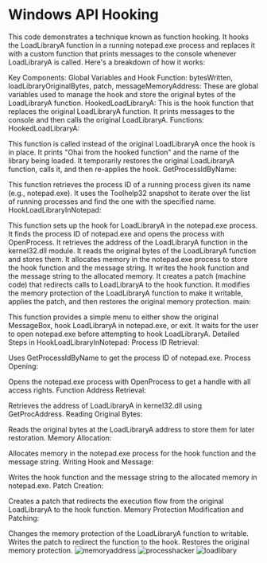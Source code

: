 # Windows API Hooking
 This code demonstrates a technique known as function hooking. It hooks the LoadLibraryA function in a running notepad.exe process and replaces it with a custom function that prints messages to the console whenever LoadLibraryA is called. Here's a breakdown of how it works:

Key Components:
Global Variables and Hook Function:
bytesWritten, loadLibraryOriginalBytes, patch, messageMemoryAddress: These are global variables used to manage the hook and store the original bytes of the LoadLibraryA function.
HookedLoadLibraryA: This is the hook function that replaces the original LoadLibraryA function. It prints messages to the console and then calls the original LoadLibraryA.
Functions:
HookedLoadLibraryA:

This function is called instead of the original LoadLibraryA once the hook is in place.
It prints "Ohai from the hooked function" and the name of the library being loaded.
It temporarily restores the original LoadLibraryA function, calls it, and then re-applies the hook.
GetProcessIdByName:

This function retrieves the process ID of a running process given its name (e.g., notepad.exe).
It uses the Toolhelp32 snapshot to iterate over the list of running processes and find the one with the specified name.
HookLoadLibraryInNotepad:

This function sets up the hook for LoadLibraryA in the notepad.exe process.
It finds the process ID of notepad.exe and opens the process with OpenProcess.
It retrieves the address of the LoadLibraryA function in the kernel32.dll module.
It reads the original bytes of the LoadLibraryA function and stores them.
It allocates memory in the notepad.exe process to store the hook function and the message string.
It writes the hook function and the message string to the allocated memory.
It creates a patch (machine code) that redirects calls to LoadLibraryA to the hook function.
It modifies the memory protection of the LoadLibraryA function to make it writable, applies the patch, and then restores the original memory protection.
main:

This function provides a simple menu to either show the original MessageBox, hook LoadLibraryA in notepad.exe, or exit.
It waits for the user to open notepad.exe before attempting to hook LoadLibraryA.
Detailed Steps in HookLoadLibraryInNotepad:
Process ID Retrieval:

Uses GetProcessIdByName to get the process ID of notepad.exe.
Process Opening:

Opens the notepad.exe process with OpenProcess to get a handle with all access rights.
Function Address Retrieval:

Retrieves the address of LoadLibraryA in kernel32.dll using GetProcAddress.
Reading Original Bytes:

Reads the original bytes at the LoadLibraryA address to store them for later restoration.
Memory Allocation:

Allocates memory in the notepad.exe process for the hook function and the message string.
Writing Hook and Message:

Writes the hook function and the message string to the allocated memory in notepad.exe.
Patch Creation:

Creates a patch that redirects the execution flow from the original LoadLibraryA to the hook function.
Memory Protection Modification and Patching:

Changes the memory protection of the LoadLibraryA function to writable.
Writes the patch to redirect the function to the hook.
Restores the original memory protection.
![memoryaddress](https://github.com/hadiqHus/window-api-hooking/assets/64806441/e849ca23-f3dd-44e7-a15d-244486519b40)
![processhacker](https://github.com/hadiqHus/window-api-hooking/assets/64806441/c8dc474f-5f98-4772-a309-3829d6026846)
![loadlibary](https://github.com/hadiqHus/window-api-hooking/assets/64806441/29666196-6279-4b0e-a5e8-8d5cfb519877)


